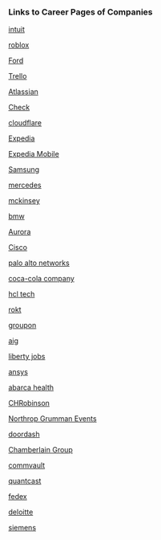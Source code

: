 ### Links to Career Pages of Companies

[intuit](https://jobs.intuit.com/search-jobs)

[roblox](https://jobs.roblox.com/careers)

[Ford](https://corporate.ford.com/careers.html)

[Trello]()

[Atlassian]()

[Check]()

[cloudflare](https://www.cloudflare.com/careers/)

[Expedia](https://careers.expediagroup.com/jobs/job/?2023+Intern+-+Software+Development+Engineer+%28all+stacks%29-Chicago-Illinois-j-R-76925-2)

[Expedia Mobile](https://careers.expediagroup.com/jobs/job/?2023+New+Graduate+-+Mobile+Engineer+I-Austin-Texas-j-R-77740)

[Samsung]()

[mercedes]()

[mckinsey](https://www.mckinsey.com/careers/search-jobs?countries=United%20States)

[bmw](https://www.bmwgroup.jobs/us/en.html)

[Aurora](https://aurora.tech/careers)

[Cisco](https://jobs.cisco.com/jobs/SearchJobs/)

[palo alto networks](https://jobs.paloaltonetworks.com/en/jobs/)

[coca-cola company](https://careers.coca-colacompany.com/)

[hcl tech](https://www.hcltech.com/careers/all-career-opportunities)

[rokt](https://www.rokt.com/careers/#current-opportunities)

[groupon](https://www.grouponcareers.com/en/)

[aig](https://aig.wd1.myworkdayjobs.com/en-US/aig)

[liberty jobs](https://www.libertyjobs.com/find-jobs.php)

[ansys](https://www.ansys.com/careers)

[abarca health](https://careers.abarcahealth.com/)

[CHRobinson](https://chrobinson.wd5.myworkdayjobs.com/en-US/CHRobinson)

[Northrop Grumman Events](https://ngc.avature.net/events)

[doordash](https://careers.doordash.com/)

[Chamberlain Group](https://chamberlain.wd1.myworkdayjobs.com/Chamberlain_Group)

[commvault](https://careers.commvault.com/us/en)

[quantcast](https://jobs.lever.co/quantcast)

[fedex](https://careers.fedex.com/fedex)

[deloitte](https://apply.deloitte.com/careers)

[siemens](https://www.sw.siemens.com/en-US/careers/)

[]()

[]()

[]()

[]()

[]()

[]()

[]()

[]()

[]()

[]()

[]()

[]()

[]()

[]()

[]()

[]()

[]()

[]()
